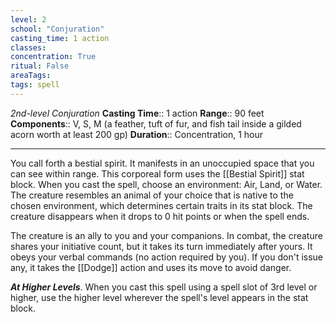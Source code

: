 ```yaml
---
level: 2
school: "Conjuration"
casting_time: 1 action
classes: 
concentration: True
ritual: False
areaTags: 
tags: spell
---
```


_2nd-level Conjuration_
**Casting Time**:: 1 action
**Range**:: 90 feet
**Components**:: V, S, M (a feather, tuft of fur, and fish tail inside a gilded acorn worth at least 200 gp)
**Duration**:: Concentration, 1 hour

---

You call forth a bestial spirit. It manifests in an unoccupied space that you can see within range. This corporeal form uses the [[Bestial Spirit]] stat block. When you cast the spell, choose an environment: Air, Land, or Water. The creature resembles an animal of your choice that is native to the chosen environment, which determines certain traits in its stat block. The creature disappears when it drops to 0 hit points or when the spell ends.

The creature is an ally to you and your companions. In combat, the creature shares your initiative count, but it takes its turn immediately after yours. It obeys your verbal commands (no action required by you). If you don't issue any, it takes the [[Dodge]] action and uses its move to avoid danger.


**_At Higher Levels_**. When you cast this spell using a spell slot of 3rd level or higher, use the higher level wherever the spell's level appears in the stat block.


